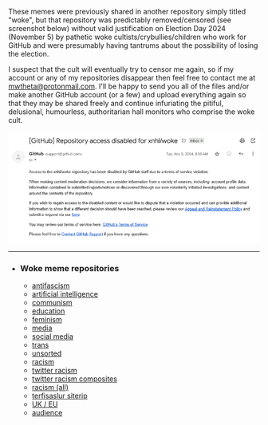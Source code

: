 These memes were previously shared in another repository simply titled "woke", but that repository was predictably removed/censored (see screenshot below) without valid justification on Election Day 2024 (November 5) by pathetic woke cultists/crybullies/children who work for GitHub and were presumably having tantrums about the possibility of losing the election.

I suspect that the cult will eventually try to censor me again, so if my account or any of my repositories disappear then feel free to contact me at mwtheta@protonmail.com. I'll be happy to send you all of the files and/or make another GitHub account (or a few) and upload everything again so that they may be shared freely and continue infuriating the pitiful, delusional, humourless, authoritarian hall monitors who comprise the woke cult.

![censorship by hub of gits](github_woke_cult_censorship.png)

---

- ### Woke meme repositories
	- [antifascism](https://github.com/xnhl/woke_memes__antifascism)
	- [artificial intelligence](https://github.com/xnhl/woke_memes__artificial_intelligence)
	- [communism](https://github.com/xnhl/woke_memes__communism)
	- [education](https://github.com/xnhl/woke_memes__education)
	- [feminism](https://github.com/xnhl/woke_memes__feminism)
	- [media](https://github.com/xnhl/woke_memes__media)
	- [social media](https://github.com/xnhl/woke_memes__social_media)
	- [trans](https://github.com/xnhl/woke_memes__trans)
	- [unsorted](https://github.com/xnhl/woke_memes__unsorted)
	- [racism](https://github.com/xnhl/woke_memes__racism)
	- [twitter racism](https://github.com/xnhl/woke_memes__racism__twitter)
	- [twitter racism composites](https://github.com/xnhl/woke_memes__racism__twitter_composites)
	- [racism (all)](https://github.com/xnhl/racism)
	- [terfisaslur siterip](https://github.com/xnhl/terfisaslur_siterip)
	- [UK / EU](https://github.com/xnhl/woke_memes__uk_eu)
	- [audience](https://github.com/xnhl/woke_memes__audience)
